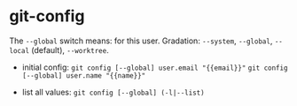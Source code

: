 # git-config

The `--global` switch means: for this user. Gradation: `--system`, `--global`, `--local` (default), `--worktree`.

- initial config:
`git config [--global] user.email "{{email}}"`
`git config [--global] user.name "{{name}}"`

- list all values:
`git config [--global] (-l|--list)`
